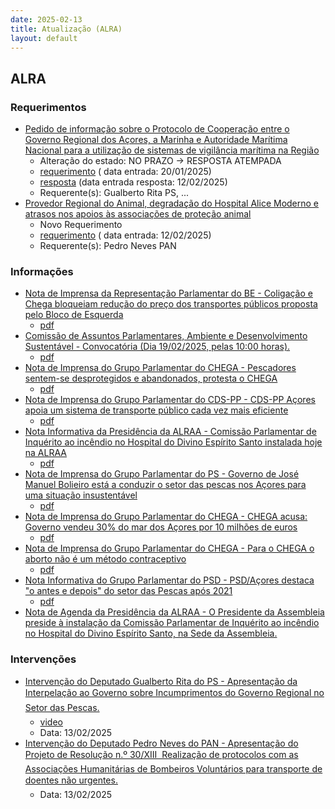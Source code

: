 ```yaml
---
date: 2025-02-13
title: Atualização (ALRA)
layout: default
---
```

## ALRA

### Requerimentos

* [Pedido de informação sobre o Protocolo de Cooperação entre o Governo Regional dos Açores, a Marinha e Autoridade Marítima Nacional para a utilização de sistemas de vigilância marítima na Região](http://base.alra.pt:82/4DACTION/w_pesquisa_registo/4/8658)
  * Alteração do estado: NO PRAZO → RESPOSTA ATEMPADA
  * [requerimento](http://base.alra.pt:82/Doc_Req/XIIIreque245.pdf) ( data entrada: 20/01/2025)
  * [resposta](http://base.alra.pt:82/Doc_Req/XIIIrequeresp245.pdf) (data entrada resposta: 12/02/2025)
  * Requerente(s): Gualberto Rita PS, ...
* [Provedor Regional do Animal, degradação do Hospital Alice Moderno e atrasos nos apoios às associações de proteção animal](http://base.alra.pt:82/4DACTION/w_pesquisa_registo/4/8701)
  * Novo Requerimento
  * [requerimento](http://base.alra.pt:82/Doc_Req/XIIIreque272.pdf) ( data entrada: 12/02/2025)
  * Requerente(s): Pedro Neves PAN

### Informações

* [Nota de Imprensa da Representação Parlamentar do BE - Coligação e Chega bloqueiam redução do preço dos transportes públicos proposta pelo Bloco de Esquerda](http://base.alra.pt:82/4DACTION/w_pesquisa_registo/8/21158)
  * [pdf](http://base.alra.pt:82/Doc_Noticias/NI21158.pdf)
* [Comissão de Assuntos Parlamentares, Ambiente e Desenvolvimento Sustentável - Convocatória (Dia 19/02/2025, pelas 10:00 horas).](http://base.alra.pt:82/4DACTION/w_pesquisa_registo/8/21159)
  * [pdf](http://base.alra.pt:82/Doc_Noticias/NI21159.pdf)
* [Nota de Imprensa do Grupo Parlamentar do CHEGA - Pescadores sentem-se desprotegidos e abandonados, protesta o CHEGA](http://base.alra.pt:82/4DACTION/w_pesquisa_registo/8/21160)
  * [pdf](http://base.alra.pt:82/Doc_Noticias/NI21160.pdf)
* [Nota de Imprensa do Grupo Parlamentar do CDS-PP - CDS-PP Açores apoia um sistema de transporte público cada vez mais eficiente](http://base.alra.pt:82/4DACTION/w_pesquisa_registo/8/21161)
  * [pdf](http://base.alra.pt:82/Doc_Noticias/NI21161.pdf)
* [Nota Informativa da Presidência da ALRAA - Comissão Parlamentar de Inquérito ao incêndio no Hospital do Divino Espírito Santo instalada hoje na ALRAA](http://base.alra.pt:82/4DACTION/w_pesquisa_registo/8/21162)
  * [pdf](http://base.alra.pt:82/Doc_Noticias/NI21162.pdf)
* [Nota de Imprensa do Grupo Parlamentar do PS - Governo de José Manuel Bolieiro está a conduzir o setor das pescas nos Açores para uma situação insustentável](http://base.alra.pt:82/4DACTION/w_pesquisa_registo/8/21163)
  * [pdf](http://base.alra.pt:82/Doc_Noticias/NI21163.pdf)
* [Nota de Imprensa do Grupo Parlamentar do CHEGA - CHEGA acusa: Governo vendeu 30% do mar dos Açores por 10 milhões de euros](http://base.alra.pt:82/4DACTION/w_pesquisa_registo/8/21164)
  * [pdf](http://base.alra.pt:82/Doc_Noticias/NI21164.pdf)
* [Nota de Imprensa do Grupo Parlamentar do CHEGA - Para o CHEGA o aborto não é um método contraceptivo](http://base.alra.pt:82/4DACTION/w_pesquisa_registo/8/21165)
  * [pdf](http://base.alra.pt:82/Doc_Noticias/NI21165.pdf)
* [Nota Informativa do Grupo Parlamentar do PSD - PSD/Açores destaca "o antes e depois" do setor das Pescas após 2021](http://base.alra.pt:82/4DACTION/w_pesquisa_registo/8/21166)
  * [pdf](http://base.alra.pt:82/Doc_Noticias/NI21166.pdf)
* [Nota de Agenda da Presidência da ALRAA - O Presidente da Assembleia preside à instalação da Comissão Parlamentar de Inquérito ao incêndio no Hospital do Divino Espírito Santo, na Sede da Assembleia.](http://base.alra.pt:82/4DACTION/w_pesquisa_registo/8/21168)

### Intervenções

* [Intervenção do Deputado Gualberto Rita do PS - Apresentação da Interpelação ao Governo sobre Incumprimentos do Governo Regional no Setor das Pescas.](http://base.alra.pt:82/4DACTION/w_pesquisa_registo/9/3331)
  * [video](https://video.alra.pt/Asset/Details/28ff9131-2ec3-4dc9-8272-61931f636ee1)
  * Data: 13/02/2025
* [Intervenção do Deputado Pedro Neves do PAN - Apresentação do Projeto de Resolução n.º 30/XIII  Realização de protocolos com as Associações Humanitárias de Bombeiros Voluntários para transporte de doentes não urgentes.](http://base.alra.pt:82/4DACTION/w_pesquisa_registo/9/3332)
  * Data: 13/02/2025
